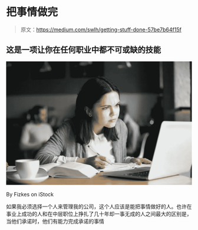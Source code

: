 # 把事情做完

> 原文：<https://medium.com/swlh/getting-stuff-done-57be7b64f15f>

## 这是一项让你在任何职业中都不可或缺的技能

![](img/9cbaa3500fc8fd23e7356c53133f29a1.png)

By Fizkes on iStock

如果我必须选择一个人来管理我的公司，这个人应该是能把事情做好的人。也许在事业上成功的人和在中层职位上挣扎了几十年却一事无成的人之间最大的区别是，当他们承诺时，他们有能力完成承诺的事情